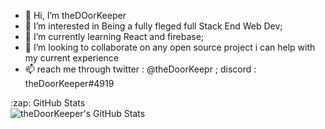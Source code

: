 - 👋 Hi, I’m theDOorKeeper
- 👀 I’m interested in Being a fully fleged full Stack End Web Dev;
- 🌱 I’m currently learning React and firebase;
- 💞️ I’m looking to collaborate on any open source project i can help with my current experience
- 📫 reach me through twitter : @theDoorKeepr ; discord : theDoorKeeper#4919

<!---
Harremking0/Harremking0 is a ✨ special ✨ repository because its `README.md` (this file) appears on your GitHub profile.
You can click the Preview link to take a look at your changes.
--->


  <summary>:zap: GitHub Stats</summary>

  <img align="left" alt="theDoorKeeper's GitHub Stats" src="https://github-readme-stats-blush-rho.vercel.app/api?username=theDoorKeeper&show_icons=true&theme=gotham&hide_border=true" />
